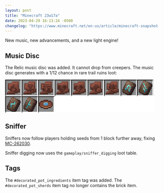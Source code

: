 ```yaml
---
layout: post
title: "Minecraft 23w17a"
date: 2023-04-29 16:13:24 -0500
changelog: "https://www.minecraft.net/en-us/article/minecraft-snapshot-23w17a"
---
```


New music, new advancements, and a new light engine!

## Music Disc

The Relic music disc was added. It cannot drop from creepers. The music disc generates with a 1/12 chance in rare trail ruins loot:

![](/snapshots/img/23w17a-rare.png)

## Sniffer

Sniffers now follow players holding seeds from 1 block further away, fixing [MC-262030](https://bugs.mojang.com/browse/MC-262030).

Sniffer digging now uses the `gameplay/sniffer_digging` loot table.

## Tags

The `#decorated_pot_ingredients` item tag was added. The `#decorated_pot_sherds` item tag no longer contains the brick item.

